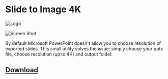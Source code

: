 # Slide to Image 4K
![Logo](https://i.imgur.com/TYEW0rB.png)

![Screen Shot](https://i.imgur.com/19YuDHz.png)

By default Microsoft PowerPoint doesn't allow you to choose resolution of exported slides. This small utility solves the issue: simply choose your pptx file, choose resolution (up to 4K) and output folder.

## [Download](https://github.com/DmitrySavritsky/Slide-to-image-4K/releases/tag/1.0)
